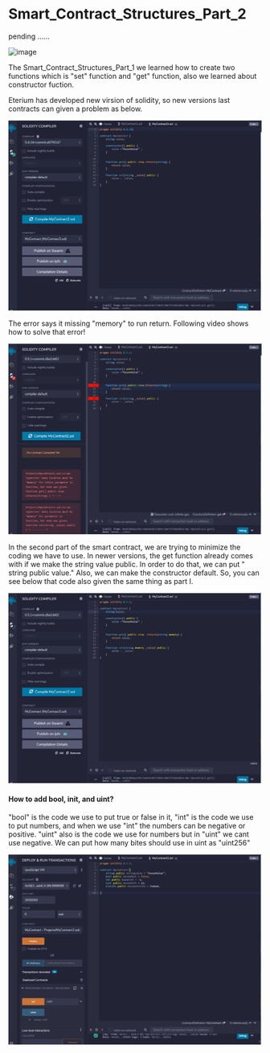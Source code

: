 # Smart_Contract_Structures_Part_2

pending ......

![image](https://user-images.githubusercontent.com/71329902/115638943-42a1f000-a2c8-11eb-8d2b-f635c3f870e8.png)


The Smart_Contract_Structures_Part_1 we learned how to create two functions which is "set" function and "get" function, also we learned about constructor fuction.

Eterium has developed new virsion of solidity, so new versions last contracts can given a problem as below.

![Supply Image](Images/one.gif)

The error says it missing "memory" to run return. Following video shows how to solve that error!

![Supply Image](Images/two.gif)

In the second part of the smart contract, we are trying to minimize the coding we have to use. In newer versions, the get function already comes with if we make the string value public. In order to do that, we can put " string public value." Also, we can make the constructor default. So, you can see below that code also given the same thing as part I. 

![Supply Image](Images/three.gif)

#### How to add bool, init, and uint? 

"bool" is the code we use to put true or false in it, "int" is the code we use to put numbers, and when we use "int" the numbers can be negative or positive. "uint" also is the code we use for numbers but in "uint" we cant use negative. We can put how many bites should use in uint as "uint256" 

![Supply Image](Images/four.gif)
